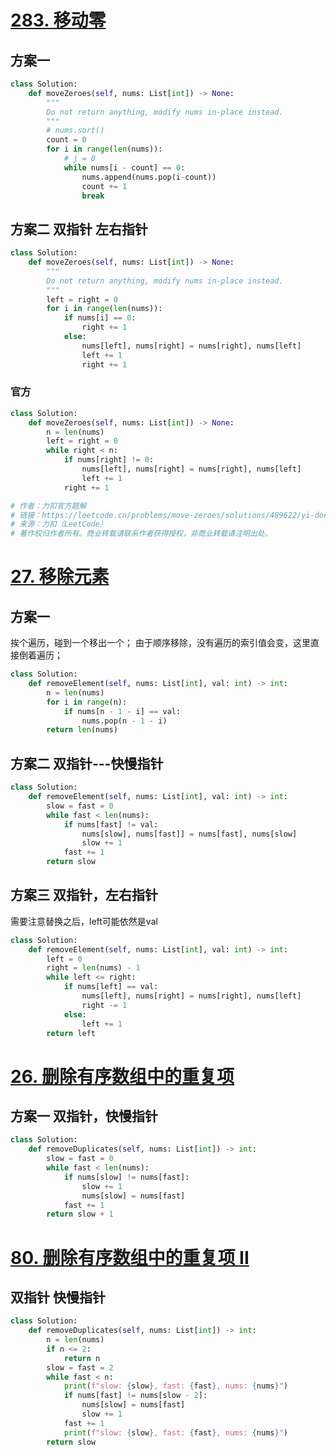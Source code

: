 # [283. 移动零](https://leetcode.cn/problems/move-zeroes/description/)
## 方案一 
```python
class Solution:
    def moveZeroes(self, nums: List[int]) -> None:
        """
        Do not return anything, modify nums in-place instead.
        """
        # nums.sort()
        count = 0
        for i in range(len(nums)):
            # j = 0
            while nums[i - count] == 0:
                nums.append(nums.pop(i-count))
                count += 1
                break
```
## 方案二 双指针 左右指针
```python
class Solution:
    def moveZeroes(self, nums: List[int]) -> None:
        """
        Do not return anything, modify nums in-place instead.
        """
        left = right = 0
        for i in range(len(nums)):
            if nums[i] == 0:
                right += 1
            else:
                nums[left], nums[right] = nums[right], nums[left]
                left += 1
                right += 1
```
### 官方
```python
class Solution:
    def moveZeroes(self, nums: List[int]) -> None:
        n = len(nums)
        left = right = 0
        while right < n:
            if nums[right] != 0:
                nums[left], nums[right] = nums[right], nums[left]
                left += 1
            right += 1

# 作者：力扣官方题解
# 链接：https://leetcode.cn/problems/move-zeroes/solutions/489622/yi-dong-ling-by-leetcode-solution/
# 来源：力扣（LeetCode）
# 著作权归作者所有。商业转载请联系作者获得授权，非商业转载请注明出处。
```
# [27. 移除元素](https://leetcode.cn/problems/remove-element/description/)
## 方案一
挨个遍历，碰到一个移出一个；
由于顺序移除，没有遍历的索引值会变，这里直接倒着遍历；
```python
class Solution:
    def removeElement(self, nums: List[int], val: int) -> int:
        n = len(nums)
        for i in range(n):
            if nums[n - 1 - i] == val:
                nums.pop(n - 1 - i)
        return len(nums)
```
## 方案二 双指针---快慢指针
```PYTHON
class Solution:
    def removeElement(self, nums: List[int], val: int) -> int:
        slow = fast = 0
        while fast < len(nums):
            if nums[fast] != val:
                nums[slow], nums[fast]] = nums[fast], nums[slow]
                slow += 1
            fast += 1
        return slow
```
## 方案三 双指针，左右指针
需要注意替换之后，left可能依然是val
```python
class Solution:
    def removeElement(self, nums: List[int], val: int) -> int:
        left = 0
        right = len(nums) - 1
        while left <= right:
            if nums[left] == val:
                nums[left], nums[right] = nums[right], nums[left]
                right -= 1
            else:
                left += 1
        return left
```
# [26. 删除有序数组中的重复项](https://leetcode.cn/problems/remove-duplicates-from-sorted-array/description/)
## 方案一 双指针，快慢指针
```python
class Solution:
    def removeDuplicates(self, nums: List[int]) -> int:
        slow = fast = 0
        while fast < len(nums):
            if nums[slow] != nums[fast]:
                slow += 1
                nums[slow] = nums[fast]
            fast += 1
        return slow + 1
```
# [80. 删除有序数组中的重复项 II](https://leetcode.cn/problems/remove-duplicates-from-sorted-array-ii/description/)
## 双指针 快慢指针
```python
class Solution:
    def removeDuplicates(self, nums: List[int]) -> int:
        n = len(nums)
        if n <= 2:
            return n
        slow = fast = 2
        while fast < n:
            print(f"slow: {slow}, fast: {fast}, nums: {nums}")
            if nums[fast] != nums[slow - 2]:
                nums[slow] = nums[fast]
                slow += 1
            fast += 1
            print(f"slow: {slow}, fast: {fast}, nums: {nums}")
        return slow
```
